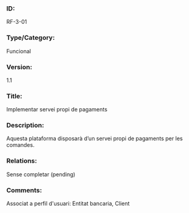 ### ID:

RF-3-01

### Type/Category:

Funcional 

### Version:

1.1

### Title:

Implementar servei propi de pagaments

### Description:

Aquesta plataforma disposarà d’un servei propi de pagaments per les comandes.

### Relations:

Sense completar (pending)

### Comments:
Associat a perfil d'usuari: Entitat bancaria, Client

